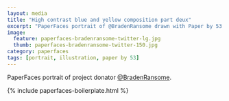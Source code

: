 ```yaml
---
layout: media
title: "High contrast blue and yellow composition part deux"
excerpt: "PaperFaces portrait of @BradenRansome drawn with Paper by 53 on an iPad."
image: 
  feature: paperfaces-bradenransome-twitter-lg.jpg
  thumb: paperfaces-bradenransome-twitter-150.jpg
category: paperfaces
tags: [portrait, illustration, paper by 53]
---
```


PaperFaces portrait of project donator [@BradenRansome](http://twitter.com/BradenRansome).

{% include paperfaces-boilerplate.html %}
